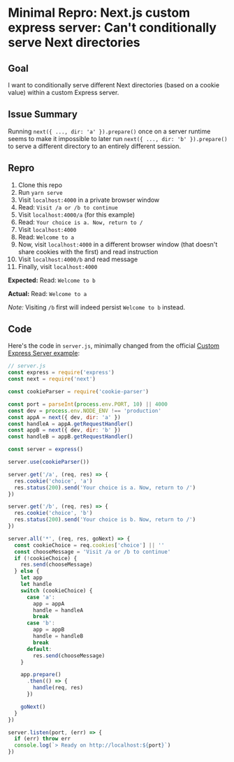 # Minimal Repro: Next.js custom express server: Can't conditionally serve Next directories

## Goal

I want to conditionally serve different Next directories (based on a cookie value) within a custom Express server.

## Issue Summary

Running `next({ ..., dir: 'a' }).prepare()` once on a server runtime seems to make it impossible to later run `next({ ..., dir: 'b' }).prepare()` to serve a different directory to an entirely different session.

## Repro

1.  Clone this repo
2.  Run `yarn serve`
3.  Visit `localhost:4000` in a private browser window
4.  Read: `Visit /a or /b to continue`
5.  Visit `localhost:4000/a` (for this example)
6.  Read: `Your choice is a. Now, return to /`
7.  Visit `localhost:4000`
8.  Read: `Welcome to a`
9.  Now, visit `localhost:4000` in a different browser window (that doesn't share cookies with the first) and read instruction
10. Visit `localhost:4000/b` and read message
11. Finally, visit `localhost:4000`

**Expected:** Read: `Welcome to b`

**Actual:** Read: `Welcome to a`

*Note:* Visiting `/b` first will indeed persist `Welcome to b` instead.

## Code

Here's the code in `server.js`, minimally changed from the official [Custom Express Server example](https://github.com/vercel/next.js/tree/canary/examples/custom-server-express):

```js
// server.js
const express = require('express')
const next = require('next')

const cookieParser = require('cookie-parser')

const port = parseInt(process.env.PORT, 10) || 4000
const dev = process.env.NODE_ENV !== 'production'
const appA = next({ dev, dir: 'a' })
const handleA = appA.getRequestHandler()
const appB = next({ dev, dir: 'b' })
const handleB = appB.getRequestHandler()

const server = express()

server.use(cookieParser())

server.get('/a', (req, res) => {
  res.cookie('choice', 'a')
  res.status(200).send('Your choice is a. Now, return to /')
})

server.get('/b', (req, res) => {
  res.cookie('choice', 'b')
  res.status(200).send('Your choice is b. Now, return to /')
})

server.all('*', (req, res, goNext) => {
  const cookieChoice = req.cookies['choice'] || ''
  const chooseMessage = 'Visit /a or /b to continue'
  if (!cookieChoice) {
    res.send(chooseMessage)
  } else {
    let app
    let handle
    switch (cookieChoice) {
      case 'a':
        app = appA
        handle = handleA
        break
      case 'b':
        app = appB
        handle = handleB
        break
      default:
        res.send(chooseMessage)
    }

    app.prepare()
      .then(() => {
        handle(req, res) 
      })

    goNext()
  }
})

server.listen(port, (err) => {
  if (err) throw err
  console.log(`> Ready on http://localhost:${port}`)
})
```
